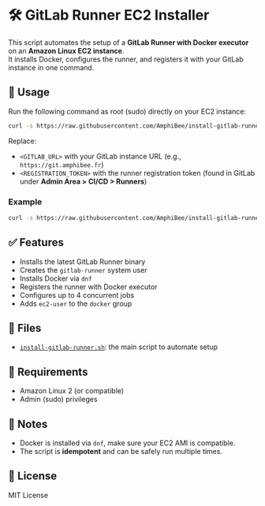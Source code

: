# 🛠️ GitLab Runner EC2 Installer

This script automates the setup of a **GitLab Runner with Docker executor** on an **Amazon Linux EC2 instance**.  
It installs Docker, configures the runner, and registers it with your GitLab instance in one command.

## 🚀 Usage

Run the following command as root (sudo) directly on your EC2 instance:

```bash
curl -s https://raw.githubusercontent.com/AmphiBee/install-gitlab-runner/main/install-gitlab-runner.sh | bash -s <GITLAB_URL> <REGISTRATION_TOKEN>
```

Replace:

- `<GITLAB_URL>` with your GitLab instance URL (e.g., `https://git.amphibee.fr`)
- `<REGISTRATION_TOKEN>` with the runner registration token (found in GitLab under **Admin Area > CI/CD > Runners**)

### Example

```bash
curl -s https://raw.githubusercontent.com/AmphiBee/install-gitlab-runner/main/install-gitlab-runner.sh | bash -s https://git.amphibee.fr glrt-xxxxxxxxxxxxxx
```

## ✅ Features

- Installs the latest GitLab Runner binary
- Creates the `gitlab-runner` system user
- Installs Docker via `dnf`
- Registers the runner with Docker executor
- Configures up to 4 concurrent jobs
- Adds `ec2-user` to the `docker` group

## 📁 Files

- [`install-gitlab-runner.sh`](./install-gitlab-runner.sh): the main script to automate setup

## 🧾 Requirements

- Amazon Linux 2 (or compatible)
- Admin (sudo) privileges

## 📌 Notes

- Docker is installed via `dnf`, make sure your EC2 AMI is compatible.
- The script is **idempotent** and can be safely run multiple times.

## 📄 License

MIT License
